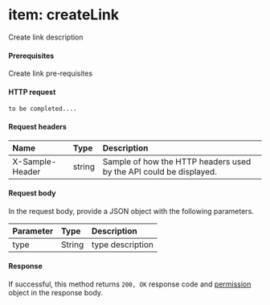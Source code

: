 # item: createLink

Create link description
#### Prerequisites
Create link pre-requisites
#### HTTP request
```http
to be completed....
```
#### Request headers
| Name       | Type | Description|
|:---------------|:--------|:----------|
| X-Sample-Header  | string  | Sample of how the HTTP headers used by the API could be displayed.|

#### Request body
In the request body, provide a JSON object with the following parameters.

| Parameter	   | Type	|Description|
|:---------------|:--------|:----------|
|type|String|type description|

#### Response
If successful, this method returns `200, OK` response code and [permission](../resources/permission.md) object in the response body.
